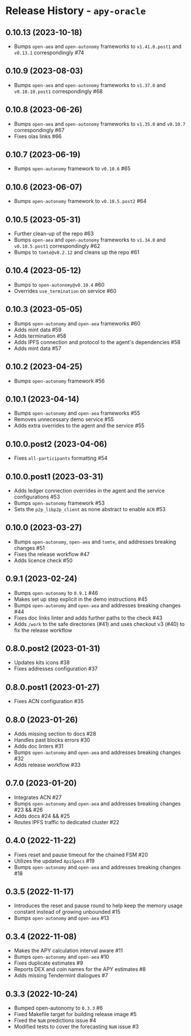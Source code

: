 # Release History - `apy-oracle`

## 0.10.13 (2023-10-18)

- Bumps `open-aea` and `open-autonomy` frameworks to `v1.41.0.post1` and `v0.13.1` correspondingly #74

## 0.10.9 (2023-08-03)

- Bumps `open-aea` and `open-autonomy` frameworks to `v1.37.0` and `v0.10.10.post1` correspondingly #68

## 0.10.8 (2023-06-26)

- Bumps `open-aea` and `open-autonomy` frameworks to `v1.35.0` and `v0.10.7` correspondingly #67
- Fixes olas links #66


## 0.10.7 (2023-06-19)

- Bumps `open-autonomy` framework to `v0.10.6` #65

## 0.10.6 (2023-06-07)

- Bumps `open-autonomy` framework to `v0.10.5.post2` #64

## 0.10.5 (2023-05-31)

- Further clean-up of the repo #63
- Bumps `open-aea` and `open-autonomy` frameworks to `v1.34.0` and `v0.10.5.post1` correspondingly #62
- Bumps to `tomte@v0.2.12` and cleans up the repo #61

## 0.10.4 (2023-05-12)

- Bumps to `open-autonomy@v0.10.4` #60
- Overrides `use_termination` on service #60 

## 0.10.3 (2023-05-05)

- Bumps `open-autonomy` and `open-aea` frameworks #60
- Adds mint data #59
- Adds termination #58
- Adds IPFS connection and protocol to the agent's dependencies #58 
- Adds mint data #57

## 0.10.2 (2023-04-25)

- Bumps `open-autonomy` framework #56

## 0.10.1 (2023-04-14)

- Bumps `open-autonomy` and `open-aea` frameworks #55
- Removes unnecessary demo service #55
- Adds extra overrides to the agent and the service #55

## 0.10.0.post2 (2023-04-06)

- Fixes `all-participants` formatting #54

## 0.10.0.post1 (2023-03-31)

- Adds ledger connection overrides in the agent and the service configurations #53
- Bumps `open-autonomy` framework #53
- Sets the `p2p_libp2p_client` as none abstract to enable `ACN` #53

## 0.10.0 (2023-03-27)

- Bumps `open-autonomy`, `open-aea` and `tomte`, and addresses breaking changes #51
- Fixes the release workflow #47
- Adds licence check #50


## 0.9.1 (2023-02-24)

- Bumps `open-autonomy` to `0.9.1` #46
- Makes set up step explicit in the demo instructions #45
- Bumps `open-autonomy` and `open-aea` and addresses breaking changes #44
- Fixes doc links linter and adds further paths to the check #43
- Adds `/work` to the safe directories (#41) and uses checkout v3 (#40) to fix the release workflow


## 0.8.0.post2 (2023-01-31)

- Updates kits icons #38
- Fixes addresses configuration #37


## 0.8.0.post1 (2023-01-27)

- Fixes ACN configuration #35


## 0.8.0 (2023-01-26)

- Adds missing section to docs #28
- Handles past blocks errors #30
- Adds doc linters #31
- Bumps `open-autonomy` and `open-aea` and addresses breaking changes #32
- Adds release workflow #33


## 0.7.0 (2023-01-20)

- Integrates ACN #27
- Bumps `open-autonomy` and `open-aea` and addresses breaking changes #23 && #26
- Adds docs #24 && #25
- Routes IPFS traffic to dedicated cluster #22


## 0.4.0 (2022-11-22)

- Fixes reset and pause timeout for the chained FSM #20
- Utilizes the updated `ApiSpecs` #19
- Bumps `open-autonomy` and `open-aea` and addresses breaking changes #18


## 0.3.5 (2022-11-17)

- Introduces the reset and pause round to help keep the memory usage constant instead of growing unbounded #15
- Bumps `open-autonomy` and `open-aea` #13


## 0.3.4 (2022-11-08)

- Makes the APY calculation interval aware #11
- Bumps `open-autonomy` and `open-aea` #10
- Fixes duplicate estimates #9
- Reports DEX and coin names for the APY estimates #8
- Adds missing Tendermint dialogues #7


## 0.3.3 (2022-10-24)

- Bumped open-autonomy to `0.3.3` #6
- Fixed Makefile target for building release image #5
- Fixed the `NaN` predictions issue #4
- Modified tests to cover the forecasting `NaN` issue #3
